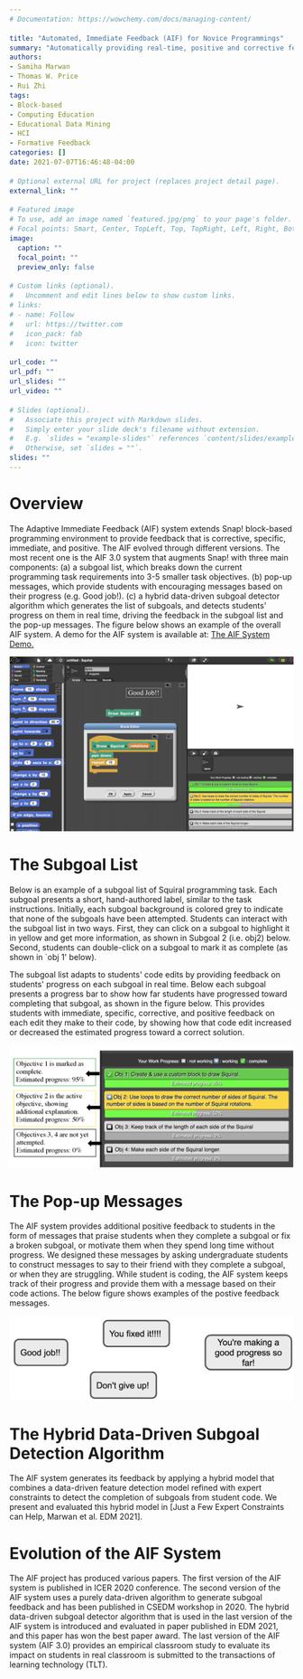 ```yaml
---
# Documentation: https://wowchemy.com/docs/managing-content/

title: "Automated, Immediate Feedback (AIF) for Novice Programmings"
summary: "Automatically providing real-time, positive and corrective feedback for novices as they program."
authors: 
- Samiha Marwan
- Thomas W. Price
- Rui Zhi
tags:
- Block-based
- Computing Education
- Educational Data Mining
- HCI
- Formative Feedback
categories: []
date: 2021-07-07T16:46:48-04:00

# Optional external URL for project (replaces project detail page).
external_link: ""

# Featured image
# To use, add an image named `featured.jpg/png` to your page's folder.
# Focal points: Smart, Center, TopLeft, Top, TopRight, Left, Right, BottomLeft, Bottom, BottomRight.
image:
  caption: ""
  focal_point: ""
  preview_only: false

# Custom links (optional).
#   Uncomment and edit lines below to show custom links.
# links:
# - name: Follow
#   url: https://twitter.com
#   icon_pack: fab
#   icon: twitter

url_code: ""
url_pdf: ""
url_slides: ""
url_video: ""

# Slides (optional).
#   Associate this project with Markdown slides.
#   Simply enter your slide deck's filename without extension.
#   E.g. `slides = "example-slides"` references `content/slides/example-slides.md`.
#   Otherwise, set `slides = ""`.
slides: ""
---
```


# Overview
The Adaptive Immediate Feedback (AIF) system extends Snap! block-based programming environment to provide feedback that is corrective, specific, immediate, and positive. The AIF evolved through different versions. The most recent one is the AIF 3.0 system that augments Snap! with three main components: (a) a subgoal list, which breaks down the current programming task requirements into 3-5 smaller task objectives. (b) pop-up messages, which provide students with encouraging messages based on their progress (e.g. Good job!). (c) a hybrid data-driven subgoal detector algorithm which generates the list of subgoals, and detects students' progress on them in real time, driving the feedback in the subgoal list and the pop-up messages. The figure below shows an example of the overall AIF system. A demo for the AIF system is available at: <a href="https://go.ncsu.edu/aif2021">The AIF System Demo.</a> 

<img src="aif system.png" alt="The AIF system"/>

# The Subgoal List

Below is an example of a subgoal list of Squiral programming task. Each subgoal presents a short, hand-authored label, similar to the task instructions. Initially, each subgoal background is colored grey to indicate that none of the subgoals have been attempted. Students can interact with the subgoal list in two ways. First, they can click on a subgoal to highlight it in yellow and get more information, as shown in Subgoal 2 (i.e. obj2) below. Second, students can double-click on a subgoal to mark it as complete (as shown in `obj 1' below).

The subgoal list adapts to students' code edits by providing feedback on students' progress on each subgoal in real time. Below each subgoal presents a progress bar to show how far students have progressed toward completing that subgoal, as shown in the figure below. This provides students with immediate, specific, corrective, and positive feedback on each edit they make to their code, by showing how that code edit increased or decreased the estimated progress toward a correct solution.


<img src="list.png" alt="The Adaptive Subgoal List"/>

# The Pop-up Messages
The AIF system provides additional positive feedback to students in the form of messages that praise students when they complete a subgoal or fix a broken subgoal, or motivate them when they spend long time without progress. We designed these messages by asking undergraduate students to construct messages to say to their friend with they complete a subgoal, or when they are struggling. While student is coding, the AIF system keeps track of their progress and provide them with a message based on their code actions. The below figure shows examples of the postive feedback messages.

<img src="messages.png" alt="Pop Up Messages"/>

# The Hybrid Data-Driven Subgoal Detection Algorithm

The AIF system generates its feedback by applying a hybrid model that combines a data-driven feature detection model refined with expert constraints to detect the completion of subgoals from student code. We present and evaluated this hybrid model in [Just a Few Expert Constraints can Help, Marwan et al. EDM 2021].


# Evolution of the AIF System
The AIF project has produced various papers. The first version of the AIF system is published in ICER 2020 conference. The second version of the AIF system uses a purely data-driven algorithm to generate subgoal feedback and has been published in CSEDM workshop in 2020. The hybrid data-driven subgoal detector algorithm that is used in the last version of the AIF system is introduced and evaluated in paper published in EDM 2021, and this paper has won the best paper award. The last version of the AIF system (AIF 3.0) provides an empirical classroom study to evaluate its impact on students in real classroom is submitted to the transactions of learning technology (TLT).